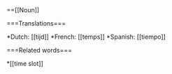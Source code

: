 ==[[Noun]]

===Translations===

*Dutch: [[tijd]]
*French: [[temps]]
*Spanish: [[tiempo]]

===Related words===

*[[time slot]]